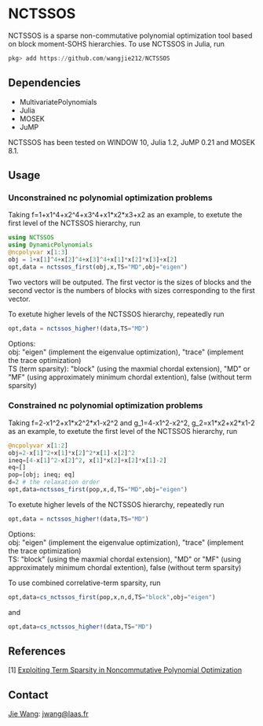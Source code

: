 # NCTSSOS
NCTSSOS is a sparse non-commutative polynomial optimization tool based on block moment-SOHS hierarchies. To use NCTSSOS in Julia, run
```Julia
pkg> add https://github.com/wangjie212/NCTSSOS
 ```

## Dependencies
- MultivariatePolynomials
- Julia
- MOSEK
- JuMP

NCTSSOS has been tested on WINDOW 10, Julia 1.2, JuMP 0.21 and MOSEK 8.1.
## Usage
### Unconstrained nc polynomial optimization problems
Taking f=1+x1^4+x2^4+x3^4+x1\*x2\*x3+x2 as an example, to exetute the first level of the NCTSSOS hierarchy, run
```Julia
using NCTSSOS
using DynamicPolynomials
@ncpolyvar x[1:3]
obj = 1+x[1]^4+x[2]^4+x[3]^4+x[1]*x[2]*x[3]+x[2]
opt,data = nctssos_first(obj,x,TS="MD",obj="eigen")
```

Two vectors will be outputed. The first vector is the sizes of blocks and the second vector is the numbers of blocks with sizes corresponding to the first vector.

To exetute higher levels of the NCTSSOS hierarchy, repeatedly run

```Julia
opt,data = nctssos_higher!(data,TS="MD")
```

Options:   
obj: "eigen" (implement the eigenvalue optimization), "trace" (implement the trace optimization)  
TS (term sparsity): "block" (using the maxmial chordal extension), "MD" or "MF" (using approximately minimum chordal extention), false (without term sparsity)  

### Constrained nc polynomial optimization problems
Taking f=2-x1^2+x1\*x2^2\*x1-x2^2 and g_1=4-x1^2-x2^2, g_2=x1\*x2+x2\*x1-2 as an example, to exetute the first level of the NCTSSOS hierarchy, run

```Julia
@ncpolyvar x[1:2]
obj=2-x[1]^2+x[1]*x[2]^2*x[1]-x[2]^2
ineq=[4-x[1]^2-x[2]^2, x[1]*x[2]+x[2]*x[1]-2]
eq=[]
pop=[obj; ineq; eq]
d=2 # the relaxation order
opt,data=nctssos_first(pop,x,d,TS="MD",obj="eigen")
```

To exetute higher levels of the NCTSSOS hierarchy, repeatedly run

```Julia
opt,data = nctssos_higher!(data,TS="MD")
```

Options:  
obj: "eigen" (implement the eigenvalue optimization), "trace" (implement the trace optimization)  
TS: "block" (using the maxmial chordal extension), "MD" or "MF" (using approximately minimum chordal extention), false (without term sparsity)  

To use combined correlative-term sparsity, run
```Julia
opt,data=cs_nctssos_first(pop,x,n,d,TS="block",obj="eigen")
```
and
```Julia
opt,data=cs_nctssos_higher!(data,TS="MD")
```

## References
[1] [Exploiting Term Sparsity in Noncommutative Polynomial Optimization](https://arxiv.org/abs/2010.06956)  

## Contact
[Jie Wang](https://wangjie212.github.io/jiewang/): jwang@laas.fr
